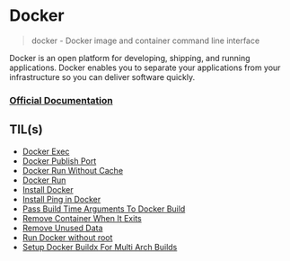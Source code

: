 # Docker

> docker - Docker image and container command line interface

Docker is an open platform for developing, shipping, and running applications. Docker enables you to separate your applications from your infrastructure so you can deliver software quickly.

### [Official Documentation](https://docs.docker.com/get-started/overview/)

## TIL(s)

- [Docker Exec](docker-exec.md)
- [Docker Publish Port](docker-publish-port.md)
- [Docker Run Without Cache](docker-run-without-cache.md)
- [Docker Run](docker-run.md)
- [Install Docker](install-docker.md)
- [Install Ping in Docker](install-ping-in-docker.md)
- [Pass Build Time Arguments To Docker Build](pass-build-time-arguments-to-docker-build.md)
- [Remove Container When It Exits](remove-container-when-it-exits.md)
- [Remove Unused Data](remove-unused-data.md)
- [Run Docker without root](run-docker-without-root.md)
- [Setup Docker Buildx For Multi Arch Builds](setup-docker-buildx-for-multi-arch-builds.md)

